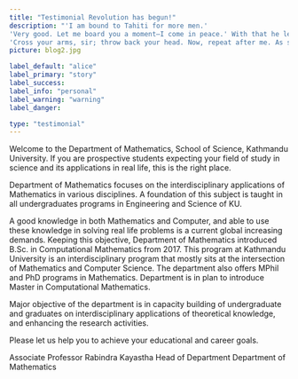 ```yaml
---
title: "Testimonial Revolution has begun!"
description: "'I am bound to Tahiti for more men.'
'Very good. Let me board you a moment—I come in peace.' With that he leaped from the canoe, swam to the boat; and climbing the gunwale, stood face to face with the captain.
'Cross your arms, sir; throw back your head. Now, repeat after me. As soon as Steelkilt leaves me, I swear to beach this boat on yonder island, and remain there six days. If I do not, may lightning strike me!'A pretty scholar,' laughed the Lakeman. 'Adios, Senor!' and leaping into the sea, he swam back to his comrades."
picture: blog2.jpg

label_default: "alice"
label_primary: "story"
label_success:
label_info: "personal"
label_warning: "warning"
label_danger:

type: "testimonial"
---
```

Welcome to the Department of Mathematics, School of Science, Kathmandu University. If you are prospective students expecting your field of study in science and its applications in real life, this is the right place.

Department of Mathematics focuses on the interdisciplinary applications of Mathematics in various disciplines. A foundation of this subject is taught in all undergraduates programs in Engineering and Science of KU.

A good knowledge in both Mathematics and Computer, and able to use these knowledge in solving real life problems is a current global increasing demands. Keeping this objective, Department of Mathematics introduced B.Sc. in Computational Mathematics from 2017. This program at Kathmandu University is an interdisciplinary program that mostly sits at the intersection of Mathematics and Computer Science. The department also offers MPhil and PhD programs in Mathematics. Department is in plan to introduce Master in Computational Mathematics.

Major objective of the department is in capacity building of undergraduate and graduates on interdisciplinary applications of theoretical knowledge, and enhancing the research activities.

Please let us help you to achieve your educational and career goals.

Associate Professor Rabindra Kayastha
Head of Department
Department of Mathematics
